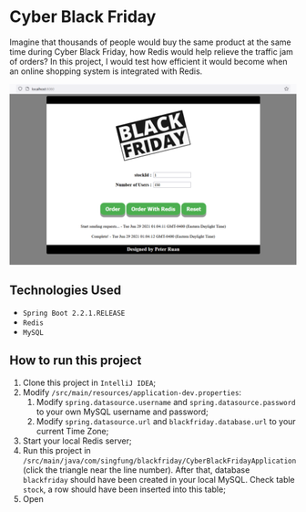 # Cyber Black Friday
Imagine that thousands of people would buy the same product at the same time during Cyber Black Friday, how Redis would help relieve the traffic jam of orders? In this project, 
I would test how efficient it would become when an online shopping system is integrated with Redis.

![](images/1.png)

## Technologies Used
* `Spring Boot 2.2.1.RELEASE`
* `Redis`
* `MySQL`

## How to run this project
1. Clone this project in `IntelliJ IDEA`;
2. Modify `/src/main/resources/application-dev.properties`:
    1. Modify `spring.datasource.username` and `spring.datasource.password` to your own MySQL username and password; 
    2. Modify `spring.datasource.url` and `blackfriday.database.url` to your current Time Zone;
3. Start your local Redis server;
4. Run this project in `/src/main/java/com/singfung/blackfriday/CyberBlackFridayApplication`(click the triangle near the line number). After that, database `blackfriday` should have been created in your local MySQL. Check table `stock`, a row should have been inserted into this table;
5. Open
